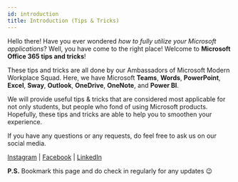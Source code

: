 ```yaml
---
id: introduction
title: Introduction (Tips & Tricks)
---
```


Hello there! Have you ever wondered *how to fully utilize your Microsoft applications*? Well, you have come to the right place! Welcome to **Microsoft Office 365 tips and tricks**!

These tips and tricks are all done by our Ambassadors of Microsoft Modern Workplace Squad. Here, we have Microsoft **Teams**, **Words**, **PowerPoint**, **Excel**, **Sway**, **Outlook**, **OneDrive**, **OneNote**, and **Power BI**. 

We will provide useful tips & tricks that are considered most applicable for not only students, but people who fond of using Microsoft products. Hopefully, these tips and tricks are able to help you to smoothen your experience.

If you have any questions or any requests, do feel free to ask us on our social media.

[Instagram](https://www.instagram.com/microsoft_mws/) |
[Facebook](https://www.facebook.com/microsoft.mws) |
[LinkedIn](https://www.linkedin.com/company/mwsquad/)

**P.S.** Bookmark this page and do check in regularly for any updates 😉
